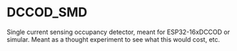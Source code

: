# DCCOD_SMD

Single current sensing occupancy detector, meant for ESP32-16xDCCOD or 
simular.  Meant as a thought experiment to see what this would cost, etc.
